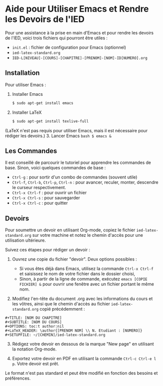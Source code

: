 # Aide pour Utiliser Emacs et Rendre les Devoirs de l'IED

Pour une assistance à la prise en main d'Emacs et pour rendre les devoirs de l'IED, voici trois fichiers qui pourront être utiles :

- `init.el` : fichier de configuration pour Emacs (optionnel)
- `ied-latex-standard.org`
- `IED-L[NIVEAU]-[COURS]-[CHAPITRE]-[PRENOM]-[NOM]-ID[NUMERO].org`

## Installation

Pour utiliser Emacs :

1. Installer Emacs
    ```bash
    $ sudo apt-get install emacs
    ``` 
2. Installer LaTeX
    ```bash
    $ sudo apt-get install texlive-full
    ```
(LaTeX n'est pas requis pour utiliser Emacs, mais il est nécessaire pour rédiger les devoirs.)
3. Lancer Emacs
    ```bash
    $ emacs &
    ```

## Les Commandes

Il est conseillé de parcourir le tutoriel pour apprendre les commandes de base. Sinon, voici quelques commandes de base :

- `Ctrl-g` : pour sortir d'un combo de commandes (souvent utile)
- `Ctrl-f`, `Ctrl-b`, `Ctrl-p`, `Ctrl-n` : pour avancer, reculer, monter, descendre le curseur respectivement.
- `Ctrl-x Ctrl-f` : pour ouvrir un fichier
- `Ctrl-x Ctrl-s` : pour sauvegarder
- `Ctrl-x Ctrl-c` : pour quitter

## Devoirs

Pour soumettre un devoir en utilisant Org-mode, copiez le fichier `ied-latex-standard.org` sur votre machine et notez le chemin d'accès pour une utilisation ultérieure.

Suivez ces étapes pour rédiger un devoir :

1. Ouvrez une copie du fichier "devoir". Deux options possibles :
   - Si vous êtes déjà dans Emacs, utilisez la commande `Ctrl-x Ctrl-f` et saisissez le nom de votre fichier dans le dossier choisi,
   - Sinon, à partir de la ligne de commande, exécutez `emacs [COPIE FICHIER] &` pour ouvrir une fenêtre avec un fichier portant le même nom.

2. Modifiez l'en-tête du document .org avec les informations du cours et les vôtres, ainsi que le chemin d'accès au fichier `ied-latex-standard.org` copié précédemment :

```org-mode
#+TITLE: [NOM DU CHAPITRE]
#+SUBTITLE: [NOM DU COURS]
#+OPTIONS: toc:t author:nil
#+LaTeX_HEADER: \author{[PRENOM NOM] \\ N. Etudiant : [NUMERO]}
#+SETUPFILE: ~/[CHEMIN]/ied-latex-standard.org
```

3. Rédigez votre devoir en dessous de la marque "New page" en utilisant la notation Org-mode.

4. Exportez votre devoir en PDF en utilisant la commande `Ctrl-c Ctrl-e l p`. Votre devoir est prêt.

Le format n'est pas standard et peut être modifié en fonction des besoins et préférences.